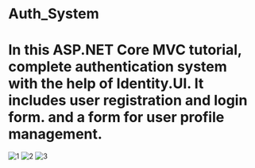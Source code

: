 # Auth_System
In this ASP.NET Core MVC tutorial, complete authentication system with the help of Identity.UI. 
It includes user registration and login form. and a form for user profile management.
=====================================================================================================
![1](https://user-images.githubusercontent.com/85176043/229240541-50c6261b-4f99-4a19-8ce3-feed656e8183.jpg)
![2](https://user-images.githubusercontent.com/85176043/229240544-9dae931d-1f30-41cb-815f-ac9a6b02f863.jpg)
![3](https://user-images.githubusercontent.com/85176043/229240545-c24d9600-d515-47d5-9e45-993f3af428a8.jpg)
